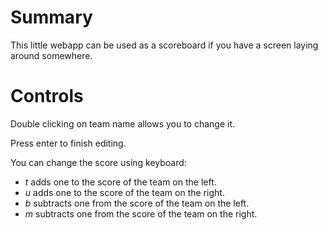 Summary
============
This little webapp can be used as a scoreboard if you have a screen laying around somewhere.

Controls
===============
Double clicking on team name allows you to change it.

Press enter to finish editing.

You can change the score using keyboard:

+ *t* adds one to the score of the team on the left.
+ *u* adds one to the score of the team on the right.
+ *b* subtracts one from the score of the team on the left.
+ *m* subtracts one from the score of the team on the right.
